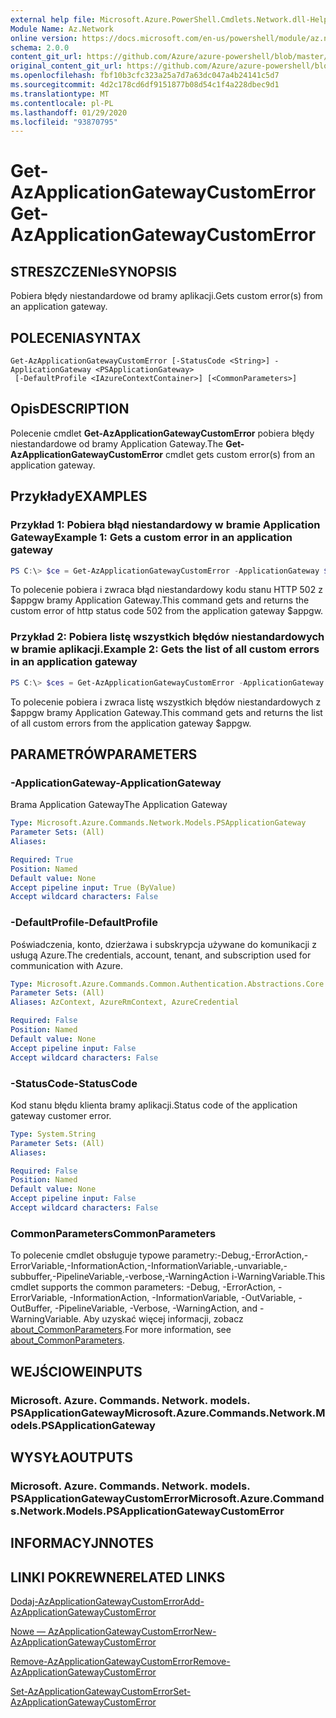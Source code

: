 ```yaml
---
external help file: Microsoft.Azure.PowerShell.Cmdlets.Network.dll-Help.xml
Module Name: Az.Network
online version: https://docs.microsoft.com/en-us/powershell/module/az.network/get-azapplicationgatewaycustomerror
schema: 2.0.0
content_git_url: https://github.com/Azure/azure-powershell/blob/master/src/Network/Network/help/Get-AzApplicationGatewayCustomError.md
original_content_git_url: https://github.com/Azure/azure-powershell/blob/master/src/Network/Network/help/Get-AzApplicationGatewayCustomError.md
ms.openlocfilehash: fbf10b3cfc323a25a7d7a63dc047a4b24141c5d7
ms.sourcegitcommit: 4d2c178cd6df9151877b08d54c1f4a228dbec9d1
ms.translationtype: MT
ms.contentlocale: pl-PL
ms.lasthandoff: 01/29/2020
ms.locfileid: "93870795"
---
```

# <span data-ttu-id="21096-101">Get-AzApplicationGatewayCustomError</span><span class="sxs-lookup"><span data-stu-id="21096-101">Get-AzApplicationGatewayCustomError</span></span>

## <span data-ttu-id="21096-102">STRESZCZENIe</span><span class="sxs-lookup"><span data-stu-id="21096-102">SYNOPSIS</span></span>
<span data-ttu-id="21096-103">Pobiera błędy niestandardowe od bramy aplikacji.</span><span class="sxs-lookup"><span data-stu-id="21096-103">Gets custom error(s) from an application gateway.</span></span>

## <span data-ttu-id="21096-104">POLECENIA</span><span class="sxs-lookup"><span data-stu-id="21096-104">SYNTAX</span></span>

```
Get-AzApplicationGatewayCustomError [-StatusCode <String>] -ApplicationGateway <PSApplicationGateway>
 [-DefaultProfile <IAzureContextContainer>] [<CommonParameters>]
```

## <span data-ttu-id="21096-105">Opis</span><span class="sxs-lookup"><span data-stu-id="21096-105">DESCRIPTION</span></span>
<span data-ttu-id="21096-106">Polecenie cmdlet **Get-AzApplicationGatewayCustomError** pobiera błędy niestandardowe od bramy Application Gateway.</span><span class="sxs-lookup"><span data-stu-id="21096-106">The **Get-AzApplicationGatewayCustomError** cmdlet gets custom error(s) from an application gateway.</span></span>

## <span data-ttu-id="21096-107">Przykłady</span><span class="sxs-lookup"><span data-stu-id="21096-107">EXAMPLES</span></span>

### <span data-ttu-id="21096-108">Przykład 1: Pobiera błąd niestandardowy w bramie Application Gateway</span><span class="sxs-lookup"><span data-stu-id="21096-108">Example 1: Gets a custom error in an application gateway</span></span>
```powershell
PS C:\> $ce = Get-AzApplicationGatewayCustomError -ApplicationGateway $appgw -StatusCode HttpStatus502
```

<span data-ttu-id="21096-109">To polecenie pobiera i zwraca błąd niestandardowy kodu stanu HTTP 502 z $appgw bramy Application Gateway.</span><span class="sxs-lookup"><span data-stu-id="21096-109">This command gets and returns the custom error of http status code 502 from the application gateway $appgw.</span></span>

### <span data-ttu-id="21096-110">Przykład 2: Pobiera listę wszystkich błędów niestandardowych w bramie aplikacji.</span><span class="sxs-lookup"><span data-stu-id="21096-110">Example 2: Gets the list of all custom errors in an application gateway</span></span>
```powershell
PS C:\> $ces = Get-AzApplicationGatewayCustomError -ApplicationGateway $appgw
```

<span data-ttu-id="21096-111">To polecenie pobiera i zwraca listę wszystkich błędów niestandardowych z $appgw bramy Application Gateway.</span><span class="sxs-lookup"><span data-stu-id="21096-111">This command gets and returns the list of all custom errors from the application gateway $appgw.</span></span>

## <span data-ttu-id="21096-112">PARAMETRÓW</span><span class="sxs-lookup"><span data-stu-id="21096-112">PARAMETERS</span></span>

### <span data-ttu-id="21096-113">-ApplicationGateway</span><span class="sxs-lookup"><span data-stu-id="21096-113">-ApplicationGateway</span></span>
<span data-ttu-id="21096-114">Brama Application Gateway</span><span class="sxs-lookup"><span data-stu-id="21096-114">The Application Gateway</span></span>

```yaml
Type: Microsoft.Azure.Commands.Network.Models.PSApplicationGateway
Parameter Sets: (All)
Aliases:

Required: True
Position: Named
Default value: None
Accept pipeline input: True (ByValue)
Accept wildcard characters: False
```

### <span data-ttu-id="21096-115">-DefaultProfile</span><span class="sxs-lookup"><span data-stu-id="21096-115">-DefaultProfile</span></span>
<span data-ttu-id="21096-116">Poświadczenia, konto, dzierżawa i subskrypcja używane do komunikacji z usługą Azure.</span><span class="sxs-lookup"><span data-stu-id="21096-116">The credentials, account, tenant, and subscription used for communication with Azure.</span></span>

```yaml
Type: Microsoft.Azure.Commands.Common.Authentication.Abstractions.Core.IAzureContextContainer
Parameter Sets: (All)
Aliases: AzContext, AzureRmContext, AzureCredential

Required: False
Position: Named
Default value: None
Accept pipeline input: False
Accept wildcard characters: False
```

### <span data-ttu-id="21096-117">-StatusCode</span><span class="sxs-lookup"><span data-stu-id="21096-117">-StatusCode</span></span>
<span data-ttu-id="21096-118">Kod stanu błędu klienta bramy aplikacji.</span><span class="sxs-lookup"><span data-stu-id="21096-118">Status code of the application gateway customer error.</span></span>

```yaml
Type: System.String
Parameter Sets: (All)
Aliases:

Required: False
Position: Named
Default value: None
Accept pipeline input: False
Accept wildcard characters: False
```

### <span data-ttu-id="21096-119">CommonParameters</span><span class="sxs-lookup"><span data-stu-id="21096-119">CommonParameters</span></span>
<span data-ttu-id="21096-120">To polecenie cmdlet obsługuje typowe parametry:-Debug,-ErrorAction,-ErrorVariable,-InformationAction,-InformationVariable,-unvariable,-subbuffer,-PipelineVariable,-verbose,-WarningAction i-WarningVariable.</span><span class="sxs-lookup"><span data-stu-id="21096-120">This cmdlet supports the common parameters: -Debug, -ErrorAction, -ErrorVariable, -InformationAction, -InformationVariable, -OutVariable, -OutBuffer, -PipelineVariable, -Verbose, -WarningAction, and -WarningVariable.</span></span> <span data-ttu-id="21096-121">Aby uzyskać więcej informacji, zobacz [about_CommonParameters](https://go.microsoft.com/fwlink/?LinkID=113216).</span><span class="sxs-lookup"><span data-stu-id="21096-121">For more information, see [about_CommonParameters](https://go.microsoft.com/fwlink/?LinkID=113216).</span></span>

## <span data-ttu-id="21096-122">WEJŚCIOWE</span><span class="sxs-lookup"><span data-stu-id="21096-122">INPUTS</span></span>

### <span data-ttu-id="21096-123">Microsoft. Azure. Commands. Network. models. PSApplicationGateway</span><span class="sxs-lookup"><span data-stu-id="21096-123">Microsoft.Azure.Commands.Network.Models.PSApplicationGateway</span></span>

## <span data-ttu-id="21096-124">WYSYŁA</span><span class="sxs-lookup"><span data-stu-id="21096-124">OUTPUTS</span></span>

### <span data-ttu-id="21096-125">Microsoft. Azure. Commands. Network. models. PSApplicationGatewayCustomError</span><span class="sxs-lookup"><span data-stu-id="21096-125">Microsoft.Azure.Commands.Network.Models.PSApplicationGatewayCustomError</span></span>

## <span data-ttu-id="21096-126">INFORMACYJN</span><span class="sxs-lookup"><span data-stu-id="21096-126">NOTES</span></span>

## <span data-ttu-id="21096-127">LINKI POKREWNE</span><span class="sxs-lookup"><span data-stu-id="21096-127">RELATED LINKS</span></span>

[<span data-ttu-id="21096-128">Dodaj-AzApplicationGatewayCustomError</span><span class="sxs-lookup"><span data-stu-id="21096-128">Add-AzApplicationGatewayCustomError</span></span>](./Add-AzApplicationGatewayCustomError.md)

[<span data-ttu-id="21096-129">Nowe — AzApplicationGatewayCustomError</span><span class="sxs-lookup"><span data-stu-id="21096-129">New-AzApplicationGatewayCustomError</span></span>](./New-AzApplicationGatewayCustomError.md)

[<span data-ttu-id="21096-130">Remove-AzApplicationGatewayCustomError</span><span class="sxs-lookup"><span data-stu-id="21096-130">Remove-AzApplicationGatewayCustomError</span></span>](./Remove-AzApplicationGatewayCustomError.md)

[<span data-ttu-id="21096-131">Set-AzApplicationGatewayCustomError</span><span class="sxs-lookup"><span data-stu-id="21096-131">Set-AzApplicationGatewayCustomError</span></span>](./Set-AzApplicationGatewayCustomError.md)

